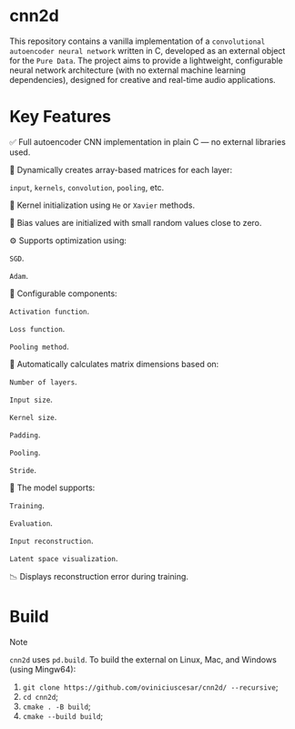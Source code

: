 # cnn2d
This repository contains a vanilla implementation of a `convolutional autoencoder neural network` written in C, developed as an external object for the `Pure Data`.
The project aims to provide a lightweight, configurable neural network architecture (with no external machine learning dependencies), designed for creative and real-time audio applications.

# Key Features
✅ Full autoencoder CNN implementation in plain C — no external libraries used.

🧩 Dynamically creates array-based matrices for each layer:

``input``, ``kernels``, ``convolution``, ``pooling``, etc.

🧠 Kernel initialization using ``He`` or ``Xavier`` methods.

🎯 Bias values are initialized with small random values close to zero.


⚙️ Supports optimization using:

``SGD``.

``Adam``.


🔧 Configurable components:

``Activation function``.

``Loss function``.

``Pooling method``.


📐 Automatically calculates matrix dimensions based on:

``Number of layers``.

``Input size``.

``Kernel size``.

``Padding``.

``Pooling``.

``Stride``.


🚀 The model supports:

``Training``.

``Evaluation``.

``Input reconstruction``.

``Latent space visualization``.

📉 Displays reconstruction error during training.




# Build
> [!NOTE]
`cnn2d` uses `pd.build`. To build the external on Linux, Mac, and Windows (using Mingw64):

1. `git clone https://github.com/oviniciuscesar/cnn2d/ --recursive`;
2. `cd cnn2d`;
4. `cmake . -B build`;
5. `cmake --build build`;
